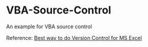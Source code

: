 VBA-Source-Control
==================

An example for VBA source control

Reference: [Best way to do Version Control for MS Excel][1]

[1]: http://stackoverflow.com/questions/131605/best-way-to-do-version-control-for-ms-excel